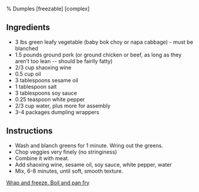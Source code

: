 % Dumples [freezable] [complex]


## Ingredients

- 3 lbs green leafy vegetable (baby bok choy or napa cabbage) - must be blanched
- 1.5 pounds ground pork (or ground chicken or beef, as long as they aren’t too lean -- should be fairlly fatty) 
- 2/3 cup shaoxing wine
- 0.5 cup oil
- 3 tablespoons sesame oil
- 1 tablespoon salt
- 3 tablespoons soy sauce
- 0.25 teaspoon white pepper
- 2/3 cup water, plus more for assembly
- 3-4 packages dumpling wrappers



## Instructions

- Wash and blanch greens for 1 minute. Wring out the greens. 
- Chop veggies very finely (no stringiness)
- Combine it with meat. 
- Add shaoxing wine, sesame oil, soy sauce, white pepper, water
- Mix, 6-8 minutes, until soft, smooth texture. 

[Wrap and freeze. Boil and pan fry](https://thewoksoflife.com/2013/10/dumpling-recipe-youll-ever-need/)